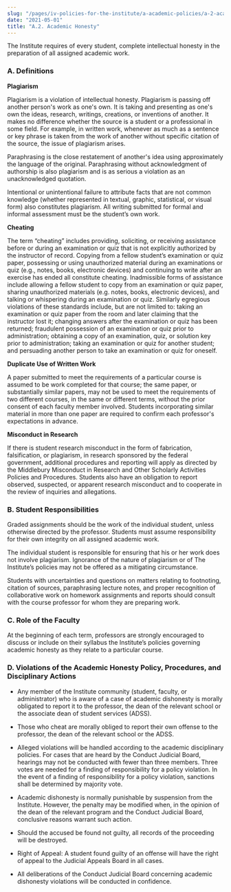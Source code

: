 ```yaml
---
slug: "/pages/iv-policies-for-the-institute/a-academic-policies/a-2-academic-honesty"
date: "2021-05-01"
title: "A.2. Academic Honesty"
---
```


The Institute requires of every student, complete intellectual honesty in the preparation of all assigned academic work.

### A. Definitions

**Plagiarism**

Plagiarism is a violation of intellectual honesty. Plagiarism is passing off another person's work as one's own. It is taking and presenting as one's own the ideas, research, writings, creations, or inventions of another. It makes no difference whether the source is a student or a professional in some field. For example, in written work, whenever as much as a sentence or key phrase is taken from the work of another without specific citation of the source, the issue of plagiarism arises.

Paraphrasing is the close restatement of another's idea using approximately the language of the original. Paraphrasing without acknowledgment of authorship is also plagiarism and is as serious a violation as an unacknowledged quotation.

Intentional or unintentional failure to attribute facts that are not common knowledge (whether represented in textual, graphic, statistical, or visual form) also constitutes plagiarism. All writing submitted for formal and informal assessment must be the student’s own work.

**Cheating**

The term “cheating” includes providing, soliciting, or receiving assistance before or during an examination or quiz that is not explicitly authorized by the instructor of record. Copying from a fellow student’s examination or quiz paper, possessing or using unauthorized material during an examinations or quiz (e.g., notes, books, electronic devices) and continuing to write after an exercise has ended all constitute cheating. Inadmissible forms of assistance include allowing a fellow student to copy from an examination or quiz paper, sharing unauthorized materials (e.g. notes, books, electronic devices), and talking or whispering during an examination or quiz. Similarly egregious violations of these standards include, but are not limited to: taking an examination or quiz paper from the room and later claiming that the instructor lost it; changing answers after the examination or quiz has been returned; fraudulent possession of an examination or quiz prior to administration; obtaining a copy of an examination, quiz, or solution key prior to administration; taking an examination or quiz for another student; and persuading another person to take an examination or quiz for oneself.

**Duplicate Use of Written Work**

A paper submitted to meet the requirements of a particular course is assumed to be work completed for that course; the same paper, or substantially similar papers, may not be used to meet the requirements of two different courses, in the same or different terms, without the prior consent of each faculty member involved. Students incorporating similar material in more than one paper are required to confirm each professor's expectations in advance.

**Misconduct in Research**

If there is student research misconduct in the form of fabrication, falsification, or plagiarism, in research sponsored by the federal government, additional procedures and reporting will apply as directed by the Middlebury Misconduct in Research and Other Scholarly Activities Policies and Procedures. Students also have an obligation to report observed, suspected, or apparent research misconduct and to cooperate in the review of inquiries and allegations.

### B. Student Responsibilities

Graded assignments should be the work of the individual student, unless otherwise directed by the professor. Students must assume responsibility for their own integrity on all assigned academic work.

The individual student is responsible for ensuring that his or her work does not involve plagiarism. Ignorance of the nature of plagiarism or of The Institute’s policies may not be offered as a mitigating circumstance.

Students with uncertainties and questions on matters relating to footnoting, citation of sources, paraphrasing lecture notes, and proper recognition of collaborative work on homework assignments and reports should consult with the course professor for whom they are preparing work.

### C. Role of the Faculty

At the beginning of each term, professors are strongly encouraged to discuss or include on their syllabus the Institute’s policies governing academic honesty as they relate to a particular course.

### D. Violations of the Academic Honesty Policy, Procedures, and Disciplinary Actions

- Any member of the Institute community (student, faculty, or administrator) who is aware of a case of academic dishonesty is morally obligated to report it to the professor, the dean of the relevant school or the associate dean of student services (ADSS).

- Those who cheat are morally obliged to report their own offense to the professor, the dean of the relevant school or the ADSS.

- Alleged violations will be handled according to the academic disciplinary policies. For cases that are heard by the Conduct Judicial Board, hearings may not be conducted with fewer than three members. Three votes are needed for a finding of responsibility for a policy violation. In the event of a finding of responsibility for a policy violation, sanctions shall be determined by majority vote.

- Academic dishonesty is normally punishable by suspension from the Institute. However, the penalty may be modified when, in the opinion of the dean of the relevant program and the Conduct Judicial Board, conclusive reasons warrant such action.

- Should the accused be found not guilty, all records of the proceeding will be destroyed.

- Right of Appeal: A student found guilty of an offense will have the right of appeal to the Judicial Appeals Board in all cases.

- All deliberations of the Conduct Judicial Board concerning academic dishonesty violations will be conducted in confidence.
